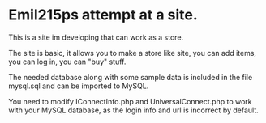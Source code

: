 <h1>Emil215ps attempt at a site.</h1>
<p>This is a site im developing that can work as a store.</p>
<p>The site is basic, it allows you to make a store like site, you can add items, you can log in, you can "buy" stuff.</p>
<p>The needed database along with some sample data is included in the file mysql.sql and can be imported to MySQL.</p>
<p>You need to modify IConnectInfo.php and UniversalConnect.php to work with your MySQL database, as the login info and url is incorrect by default.</p>